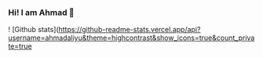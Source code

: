 ### Hi! I am Ahmad 👋

! [Github stats](https://github-readme-stats.vercel.app/api?username=ahmadaliyu&theme=highcontrast&show_icons=true&count_private=true

<!--
**ahmadaliyu/ahmadaliyu** is a ✨ _special_ ✨ repository because its `README.md` (this file) appears on your GitHub profile.

Here are some ideas to get you started:

- 🔭 I’m currently working on ...
- 🌱 I’m currently learning ...
- 👯 I’m looking to collaborate on ...
- 🤔 I’m looking for help with ...
- 💬 Ask me about ...
- 📫 How to reach me: ...
- 😄 Pronouns: ...
- ⚡ Fun fact: ...
-->

